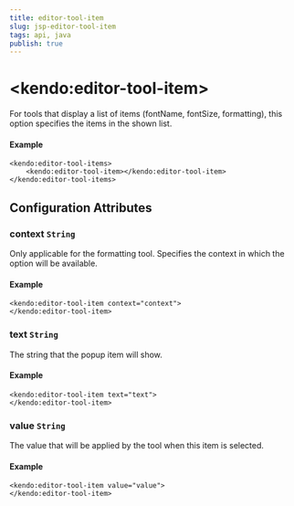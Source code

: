 ```yaml
---
title: editor-tool-item
slug: jsp-editor-tool-item
tags: api, java
publish: true
---
```


# \<kendo:editor-tool-item\>

For tools that display a list of items (fontName, fontSize, formatting), this option specifies the items in the shown list.

#### Example
    <kendo:editor-tool-items>
        <kendo:editor-tool-item></kendo:editor-tool-item>
    </kendo:editor-tool-items>

## Configuration Attributes

### context `String`

Only applicable for the formatting tool. Specifies the context in which the option will be available.

#### Example
    <kendo:editor-tool-item context="context">
    </kendo:editor-tool-item>

### text `String`

The string that the popup item will show.

#### Example
    <kendo:editor-tool-item text="text">
    </kendo:editor-tool-item>

### value `String`

The value that will be applied by the tool when this item is selected.

#### Example
    <kendo:editor-tool-item value="value">
    </kendo:editor-tool-item>

